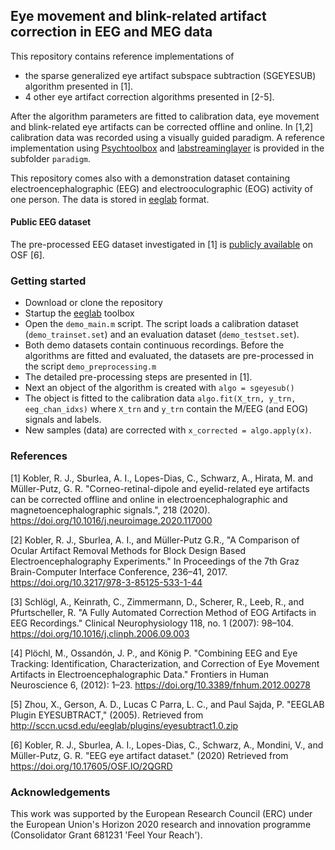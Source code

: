 ## Eye movement and blink-related artifact correction in EEG and MEG data

This repository contains reference implementations of 
* the sparse generalized eye artifact subspace subtraction (SGEYESUB) algorithm presented in [1].
* 4 other eye artifact correction algorithms presented in [2-5].

After the algorithm parameters are fitted to calibration data, eye movement and blink-related eye artifacts can be corrected offline and online.
In [1,2] calibration data was recorded using a visually guided paradigm. A reference implementation using [Psychtoolbox](http://psychtoolbox.org/) and [labstreaminglayer](https://github.com/sccn/labstreaminglayer) is provided in the subfolder `paradigm`.

This repository comes also with a demonstration dataset containing electroencephalographic (EEG) and electrooculographic (EOG) activity of one person. The data is stored in [eeglab](https://sccn.ucsd.edu/eeglab/index.php) format.

#### Public EEG dataset

The pre-processed EEG dataset investigated in [1] is [publicly available](https://osf.io/2qgrd/) on OSF [6].

### Getting started
* Download or clone the repository
* Startup the [eeglab](https://sccn.ucsd.edu/wiki/Chapter_01:_Loading_Data_in_EEGLAB#Installing_EEGLAB_and_tutorial_files) toolbox
* Open the `demo_main.m` script. The script loads a calibration dataset (`demo_trainset.set`) and an evaluation dataset (`demo_testset.set`). 
* Both demo datasets contain continuous recordings. Before the algorithms are fitted and evaluated, the datasets are pre-processed in the script `demo_preprocessing.m`
* The detailed pre-processing steps are presented in [1]. 
* Next an object of the algorithm is created with `algo = sgeyesub()`
* The object is fitted to the calibration data `algo.fit(X_trn, y_trn, eeg_chan_idxs)` where `X_trn` and `y_trn` contain the M/EEG (and EOG) signals and labels.
* New samples (data) are corrected with `x_corrected = algo.apply(x)`.

### References

[1] Kobler, R. J., Sburlea, A. I., Lopes-Dias, C., Schwarz, A., Hirata, M. and Müller-Putz, G. R. "Corneo-retinal-dipole and eyelid-related eye artifacts can be corrected offline and online in electroencephalographic and magnetoencephalographic signals.", 218 (2020). https://doi.org/10.1016/j.neuroimage.2020.117000

[2] Kobler, R. J., Sburlea, A. I., and Müller-Putz G.R., "A Comparison of Ocular Artifact Removal Methods for Block Design Based Electroencephalography Experiments." In Proceedings of the 7th Graz Brain-Computer Interface Conference, 236–41, 2017. https://doi.org/10.3217/978-3-85125-533-1-44

[3] Schlögl, A., Keinrath, C., Zimmermann, D., Scherer, R., Leeb, R., and Pfurtscheller, R. "A Fully Automated Correction Method of EOG Artifacts in EEG Recordings." Clinical Neurophysiology 118, no. 1 (2007): 98–104. https://doi.org/10.1016/j.clinph.2006.09.003

[4] Plöchl, M., Ossandón, J. P., and König P. "Combining EEG and Eye Tracking: Identification, Characterization, and Correction of Eye Movement Artifacts in Electroencephalographic Data." Frontiers in Human Neuroscience 6, (2012): 1–23. https://doi.org/10.3389/fnhum.2012.00278

[5] Zhou, X., Gerson, A. D., Lucas C Parra, L. C., and Paul Sajda, P. "EEGLAB Plugin EYESUBTRACT," (2005). Retrieved from http://sccn.ucsd.edu/eeglab/plugins/eyesubtract1.0.zip

[6] Kobler, R. J., Sburlea, A. I., Lopes-Dias, C., Schwarz, A., Mondini, V., and Müller-Putz, G. R. "EEG eye artifact dataset." (2020) Retrieved from https://doi.org/10.17605/OSF.IO/2QGRD

### Acknowledgements
This work was supported by the European Research Council (ERC) under the European Union's Horizon 2020 research and innovation programme (Consolidator Grant 681231 'Feel Your Reach').
